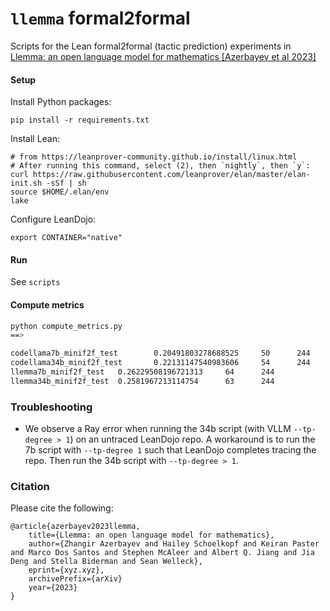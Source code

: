 # `llemma` formal2formal 

Scripts for the Lean formal2formal (tactic prediction) experiments in \
[Llemma: an open language model for mathematics  [Azerbayev et al 2023]]()

#### Setup
Install Python packages:
```
pip install -r requirements.txt
```

Install Lean:
```
# from https://leanprover-community.github.io/install/linux.html
# After running this command, select (2), then `nightly`, then `y`:
curl https://raw.githubusercontent.com/leanprover/elan/master/elan-init.sh -sSf | sh
source $HOME/.elan/env
lake
```

Configure LeanDojo:
```
export CONTAINER="native"
```

#### Run
See `scripts`

#### Compute metrics

```bash
python compute_metrics.py
==>

codellama7b_minif2f_test        0.20491803278688525     50      244
codellama34b_minif2f_test       0.22131147540983606     54      244
llemma7b_minif2f_test   0.26229508196721313     64      244
llemma34b_minif2f_test  0.2581967213114754      63      244
```



### Troubleshooting
- We observe a Ray error when running the 34b script (with VLLM `--tp-degree > 1`) on an untraced LeanDojo repo. A workaround is to run the 7b script with `--tp-degree 1` such that LeanDojo completes tracing the repo. Then run the 34b script with `--tp-degree > 1`.

### Citation
Please cite the following:
```
@article{azerbayev2023llemma,
    title={Llemma: an open language model for mathematics},
    author={Zhangir Azerbayev and Hailey Schoelkopf and Keiran Paster and Marco Dos Santos and Stephen McAleer and Albert Q. Jiang and Jia Deng and Stella Biderman and Sean Welleck},
    eprint={xyz.xyz},
    archivePrefix={arXiv}
    year={2023}
}
```

